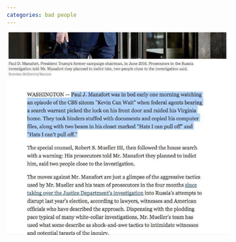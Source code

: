 ```yaml
---
categories: bad people
---
```


![manaforthats](https://raw.githubusercontent.com/muneer78/muneer78.github.io/master/images/manaforthats.jpeg)



